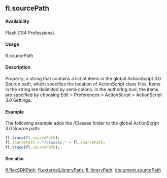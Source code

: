 ## fl.sourcePath

#### Availability

Flash CS4 Professional.

#### Usage

fl.sourcePath

#### Description

Property; a string that contains a list of items in the global ActionScript 3.0 Source path, which specifies the location of ActionScript class files. Items in the string are delimited by semi-colons. In the authoring tool, the items are specified by choosing Edit > Preferences > ActionScript > ActionScript 3.0 Settings.

#### Example

The following example adds the /Classes folder to the global ActionScript 3.0 Source path:

```javascript
fl.trace(fl.sourcePath);
fl.sourcePath = "/Classes;" + fl.sourcePath;
fl.trace(fl.sourcePath);
```

#### See also

[fl.flexSDKPath](../flash_object_(fl)/fl29.md), [fl.externalLibraryPath](../flash_object_(fl)/fl23.md), [fl.libraryPath](../flash_object_(fl)/fl39.md), [document.sourcePath](../Document_object/docum36.md)
